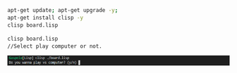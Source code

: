 
```bash
apt-get update; apt-get upgrade -y; 
apt-get install clisp -y
clisp board.lisp 
```

```bash
clisp board.lisp
//Select play computer or not. 
```
![Initializing Tic Tac Toe](img/Init.png)
